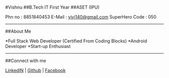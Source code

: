 #Vishnu
##B.Tech IT First Year
##ASET (IPU)

Phn no : 8851840453
E-Mail : vjvj140@gmail.com
SuperHero Code : 050

---

##About Me

*Full Stack Web Developer (Certified From Coding Blocks)
*Android Developer
*Start-up Enthusiast

---

##Connect with me

[LinkedIN](https://www.linkedin.com/in/vishnu179/) | [Github](https://github.com/vishnu0179) | [Facebook](www.facebook.com/vishnu.jana.71)
